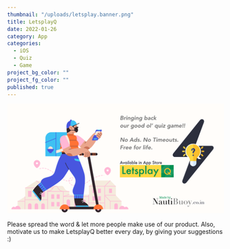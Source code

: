 ```yaml
---
thumbnail: "/uploads/letsplay.banner.png"
title: LetsplayQ
date: 2022-01-26
category: App
categories:
  - iOS
  - Quiz
  - Game
project_bg_color: ""
project_fg_color: ""
published: true
---
```


![](/uploads/letsplay.banner.png)

Please spread the word & let more people make use of our product. Also, motivate us to make LetsplayQ better every day, by giving your suggestions :)
